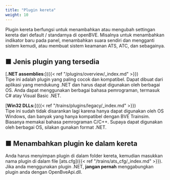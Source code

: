 ```yaml
---
title: "Plugin kereta"
weight: 10
---
```

Plugin kereta berfungsi untuk menambahkan atau mengubah settingan kereta dari default / standarnya di openBVE. Misalnya untuk menambahkan indikator baru pada panel, menambahkan suara sendiri dan mengganti sistem kemudi, atau membuat sistem keamanan ATS, ATC, dan sebagainya.

## ■ Jenis plugin yang tersedia

[**.NET assemblies:**]({{< ref "/plugins/overview/_index.md" >}})  
Tipe ini adalah plugin yang paling cocok dan kompatibel. Dapat dibuat dari aplikasi yang mendukung .NET dan harus dapat digunakan oleh berbagai OS. Anda dapat menggunakan berbagai bahasa pemrograman, termasuk C# atay Visual Basic .NET.

[**Win32 DLLs:**]({{< ref "/trains/plugins/legacy/_index.md" >}})  
Tipe ini sudah tidak disarankan lagi karena hanya dapat digunakan oleh OS Windows, dan banyak yang hanya kompatibel dengan BVE Trainsim. Biasanya memakai bahasa pemrograman C/C++. Supaya dapat digunakan oleh berbagai OS, silakan gunakan format .NET.

## ■ Menambahkan plugin ke dalam kereta

Anda harus menyimpan plugin di dalam folder kereta, kemudian masukkan nama plugin di dalam file [ats.cfg]({{< ref "/trains/ats_cfg/_index.md" >}}). Jika anda menggunakan plugin .NET,  **jangan pernah** menggabungkan plugin anda dengan OpenBveApi.dll.
